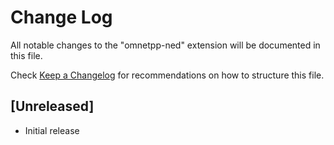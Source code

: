 # Change Log

All notable changes to the "omnetpp-ned" extension will be documented in this file.

Check [Keep a Changelog](http://keepachangelog.com/) for recommendations on how to structure this file.

## [Unreleased]

- Initial release